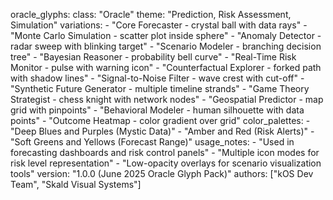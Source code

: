 oracle_glyphs:
  class: "Oracle"
  theme: "Prediction, Risk Assessment, Simulation"
  variations:
    - "Core Forecaster - crystal ball with data rays"
    - "Monte Carlo Simulation - scatter plot inside sphere"
    - "Anomaly Detector - radar sweep with blinking target"
    - "Scenario Modeler - branching decision tree"
    - "Bayesian Reasoner - probability bell curve"
    - "Real-Time Risk Monitor - pulse with warning icon"
    - "Counterfactual Explorer - forked path with shadow lines"
    - "Signal-to-Noise Filter - wave crest with cut-off"
    - "Synthetic Future Generator - multiple timeline strands"
    - "Game Theory Strategist - chess knight with network nodes"
    - "Geospatial Predictor - map grid with pinpoints"
    - "Behavioral Modeler - human silhouette with data points"
    - "Outcome Heatmap - color gradient over grid"
  color_palettes:
    - "Deep Blues and Purples (Mystic Data)"
    - "Amber and Red (Risk Alerts)"
    - "Soft Greens and Yellows (Forecast Range)"
  usage_notes:
    - "Used in forecasting dashboards and risk control panels"
    - "Multiple icon modes for risk level representation"
    - "Low-opacity overlays for scenario visualization tools"
  version: "1.0.0 (June 2025 Oracle Glyph Pack)"
  authors: ["kOS Dev Team", "Skald Visual Systems"]

